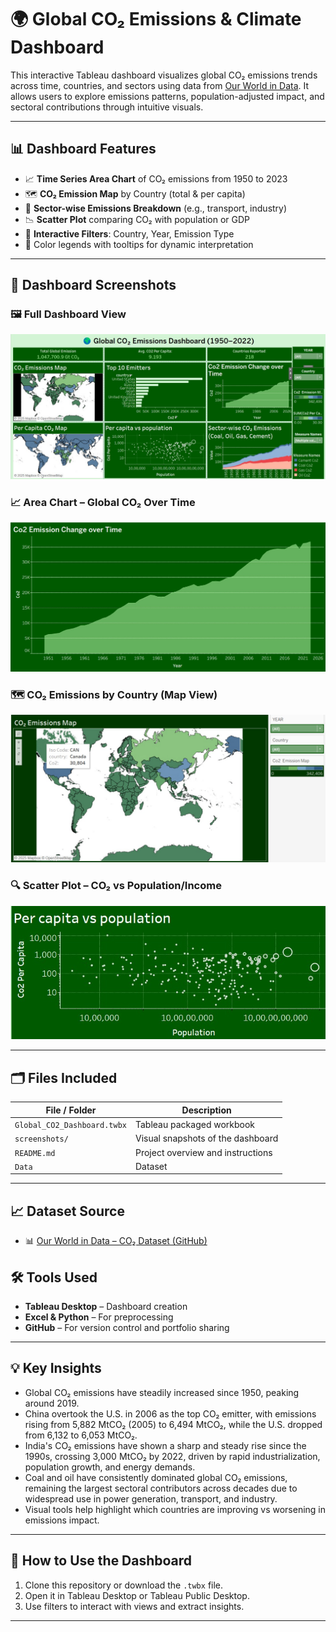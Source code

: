# 🌍 Global CO₂ Emissions & Climate Dashboard

This interactive Tableau dashboard visualizes global CO₂ emissions trends across time, countries, and sectors using data from [Our World in Data](https://ourworldindata.org/co2-emissions). It allows users to explore emissions patterns, population-adjusted impact, and sectoral contributions through intuitive visuals.

---

## 📊 Dashboard Features

- 📈 **Time Series Area Chart** of CO₂ emissions from 1950 to 2023
- 🗺️ **CO₂ Emission Map** by Country (total & per capita)
- 🧱 **Sector-wise Emissions Breakdown** (e.g., transport, industry)
- 📉 **Scatter Plot** comparing CO₂ with population or GDP
- 🧭 **Interactive Filters**: Country, Year, Emission Type
- 🎨 Color legends with tooltips for dynamic interpretation

---

## 📸 Dashboard Screenshots

### 🖼️ Full Dashboard View
![Full Dashboard](screenshots/Full_Dash.jpg)

### 📈 Area Chart – Global CO₂ Over Time
![Area Chart](screenshots/Area_Chart.jpg)

### 🗺️ CO₂ Emissions by Country (Map View)
![CO₂ Map](screenshots/CO2_Map.jpg)

### 🔍 Scatter Plot – CO₂ vs Population/Income
![Scatter Plot](screenshots/Scatter_Plot.jpg)

---

## 🗂️ Files Included

| File / Folder           | Description                             |
|-------------------------|-----------------------------------------|
| `Global_CO2_Dashboard.twbx` | Tableau packaged workbook             |
| `screenshots/`          | Visual snapshots of the dashboard       |
| `README.md`             | Project overview and instructions       |
| `Data`                  |  Dataset                                |

---

## 📈 Dataset Source

- 📊 [Our World in Data – CO₂ Dataset (GitHub)](https://github.com/owid/co2-data)



## 🛠️ Tools Used

- **Tableau Desktop** – Dashboard creation
- **Excel & Python**  – For preprocessing
- **GitHub** – For version control and portfolio sharing

---

## 💡 Key Insights

- Global CO₂ emissions have steadily increased since 1950, peaking around 2019.
- China overtook the U.S. in 2006 as the top CO₂ emitter, with emissions rising from 5,882 MtCO₂ (2005) to 6,494 MtCO₂, while the U.S. dropped from 6,132 to 6,053 MtCO₂.
-  India's CO₂ emissions have shown a sharp and steady rise since the 1990s, crossing 3,000 MtCO₂ by 2022, driven by rapid industrialization, population growth, and energy demands.
-  Coal and oil have consistently dominated global CO₂ emissions, remaining the largest sectoral contributors across decades due to widespread use in power generation, transport, and industry.
- Visual tools help highlight which countries are improving vs worsening in emissions impact.
  

---

## 🚀 How to Use the Dashboard

1. Clone this repository or download the `.twbx` file.
2. Open it in Tableau Desktop or Tableau Public Desktop.
3. Use filters to interact with views and extract insights.

---



